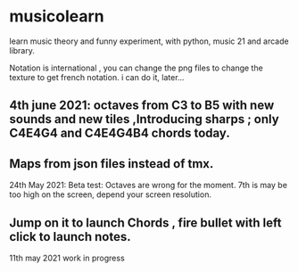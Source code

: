 # musicolearn
learn music theory and funny experiment, with python, music 21 and arcade library.

Notation is international , you can change the png files to change the texture to get french notation.
i can do it, later...

4th june 2021: octaves from C3 to B5 with new sounds and new tiles ,Introducing sharps ; only C4E4G4 and C4E4G4B4 chords today.
-----
Maps from json files instead of tmx.
---------

24th May 2021: Beta test:
Octaves are wrong for the moment. 7th is may be too high on the screen, depend your screen resolution.

Jump on it to launch Chords , fire bullet with left click to launch notes.
----------
11th may 2021 work in progress
